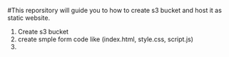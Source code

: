 #This reporsitory will guide you to how to create s3 bucket and host it as static website.

1. Create s3 bucket
2. create smple form code like (index.html, style.css, script.js)
3. 
